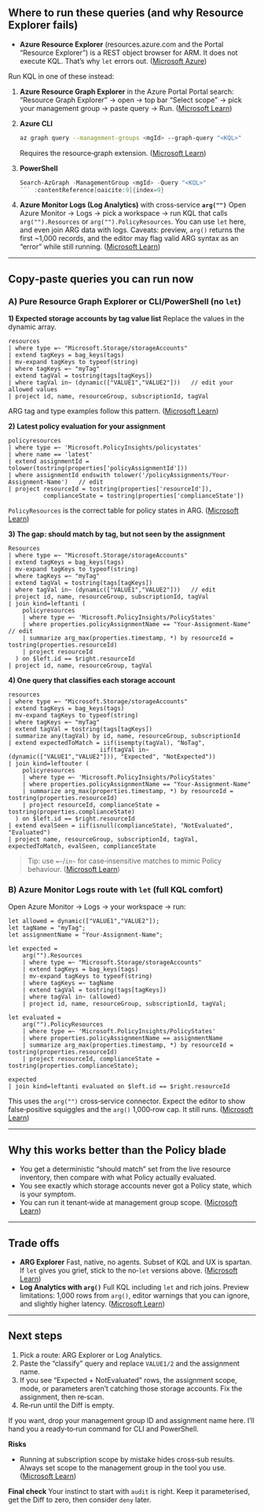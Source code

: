 ## Where to run these queries (and why Resource Explorer fails)

* **Azure Resource Explorer** (resources.azure.com and the Portal “Resource Explorer”) is a REST object browser for ARM. It does not execute KQL. That’s why `let` errors out. ([Microsoft Azure][1])

Run KQL in one of these instead:

1. **Azure Resource Graph Explorer** in the Azure Portal
   Portal search: “Resource Graph Explorer” → open → top bar “Select scope” → pick your management group → paste query → Run. ([Microsoft Learn][3])

2. **Azure CLI**

   ```bash
   az graph query --management-groups <mgId> --graph-query "<KQL>"
   ```

   Requires the resource‑graph extension. ([Microsoft Learn][6])

3. **PowerShell**

   ````powershell
   Search-AzGraph -ManagementGroup <mgId> -Query "<KQL>"
   ``` :contentReference[oaicite:9]{index=9}

   ````

4. **Azure Monitor Logs (Log Analytics)** with cross‑service **`arg("")`**
   Open Azure Monitor → Logs → pick a workspace → run KQL that calls `arg("").Resources` or `arg("").PolicyResources`. You can use `let` here, and even join ARG data with logs. Caveats: preview, `arg()` returns the first \~1,000 records, and the editor may flag valid ARG syntax as an “error” while still running. ([Microsoft Learn][4])

---

## Copy‑paste queries you can run now

### A) Pure Resource Graph Explorer or CLI/PowerShell (no `let`)

**1) Expected storage accounts by tag value list**
Replace the values in the dynamic array.

```kusto
resources
| where type =~ "Microsoft.Storage/storageAccounts"
| extend tagKeys = bag_keys(tags)
| mv-expand tagKeys to typeof(string)
| where tagKeys =~ "myTag"
| extend tagVal = tostring(tags[tagKeys])
| where tagVal in~ (dynamic(["VALUE1","VALUE2"]))   // edit your allowed values
| project id, name, resourceGroup, subscriptionId, tagVal
```

ARG tag and type examples follow this pattern. ([Microsoft Learn][3])

**2) Latest policy evaluation for your assignment**

```kusto
policyresources
| where type =~ 'Microsoft.PolicyInsights/policystates'
| where name == 'latest'
| extend assignmentId = tolower(tostring(properties['policyAssignmentId']))
| where assignmentId endswith tolower('/policyAssignments/Your-Assignment-Name')   // edit
| project resourceId = tostring(properties['resourceId']),
          complianceState = tostring(properties['complianceState'])
```

`PolicyResources` is the correct table for policy states in ARG. ([Microsoft Learn][2])

**3) The gap: should match by tag, but not seen by the assignment**

```kusto
Resources
| where type =~ "Microsoft.Storage/storageAccounts"
| extend tagKeys = bag_keys(tags)
| mv-expand tagKeys to typeof(string)
| where tagKeys =~ "myTag"
| extend tagVal = tostring(tags[tagKeys])
| where tagVal in~ (dynamic(["VALUE1","VALUE2"]))   // edit
| project id, name, resourceGroup, subscriptionId, tagVal
| join kind=leftanti (
    policyresources
    | where type =~ 'Microsoft.PolicyInsights/PolicyStates'
    | where properties.policyAssignmentName == "Your-Assignment-Name"   // edit
    | summarize arg_max(properties.timestamp, *) by resourceId = tostring(properties.resourceId)
    | project resourceId
  ) on $left.id == $right.resourceId
| project id, name, resourceGroup, tagVal
```

**4) One query that classifies each storage account**

```kusto
resources
| where type =~ "Microsoft.Storage/storageAccounts"
| extend tagKeys = bag_keys(tags)
| mv-expand tagKeys to typeof(string)
| where tagKeys =~ "myTag"
| extend tagVal = tostring(tags[tagKeys])
| summarize any(tagVal) by id, name, resourceGroup, subscriptionId
| extend expectedToMatch = iif(isempty(tagVal), "NoTag",
                          iif(tagVal in~ (dynamic(["VALUE1","VALUE2"])), "Expected", "NotExpected"))
| join kind=leftouter (
    policyresources
    | where type =~ 'Microsoft.PolicyInsights/PolicyStates'
    | where properties.policyAssignmentName == "Your-Assignment-Name"
    | summarize arg_max(properties.timestamp, *) by resourceId = tostring(properties.resourceId)
    | project resourceId, complianceState = tostring(properties.complianceState)
  ) on $left.id == $right.resourceId
| extend evalSeen = iif(isnull(complianceState), "NotEvaluated", "Evaluated")
| project name, resourceGroup, subscriptionId, tagVal, expectedToMatch, evalSeen, complianceState
```

> Tip: use `=~`/`in~` for case‑insensitive matches to mimic Policy behaviour. ([Microsoft Learn][3])

### B) Azure Monitor Logs route with `let` (full KQL comfort)

Open Azure Monitor → Logs → your workspace → run:

```kusto
let allowed = dynamic(["VALUE1","VALUE2"]);
let tagName = "myTag";
let assignmentName = "Your-Assignment-Name";

let expected =
    arg("").Resources
    | where type =~ "Microsoft.Storage/storageAccounts"
    | extend tagKeys = bag_keys(tags)
    | mv-expand tagKeys to typeof(string)
    | where tagKeys =~ tagName
    | extend tagVal = tostring(tags[tagKeys])
    | where tagVal in~ (allowed)
    | project id, name, resourceGroup, subscriptionId, tagVal;

let evaluated =
    arg("").PolicyResources
    | where type =~ 'Microsoft.PolicyInsights/PolicyStates'
    | where properties.policyAssignmentName == assignmentName
    | summarize arg_max(properties.timestamp, *) by resourceId = tostring(properties.resourceId)
    | project resourceId, complianceState = tostring(properties.complianceState);

expected
| join kind=leftanti evaluated on $left.id == $right.resourceId
```

This uses the `arg("")` cross‑service connector. Expect the editor to show false‑positive squiggles and the `arg()` 1,000‑row cap. It still runs. ([Microsoft Learn][4])

---

## Why this works better than the Policy blade

* You get a deterministic “should match” set from the live resource inventory, then compare with what Policy actually evaluated.
* You see exactly which storage accounts never got a Policy state, which is your symptom.
* You can run it tenant‑wide at management group scope. ([Microsoft Learn][6])

---

## Trade offs

* **ARG Explorer**
  Fast, native, no agents. Subset of KQL and UX is spartan. If `let` gives you grief, stick to the no‑`let` versions above. ([Microsoft Learn][2])
* **Log Analytics with `arg()`**
  Full KQL including `let` and rich joins. Preview limitations: 1,000 rows from `arg()`, editor warnings that you can ignore, and slightly higher latency. ([Microsoft Learn][4])

---

## Next steps

1. Pick a route: ARG Explorer or Log Analytics.
2. Paste the “classify” query and replace `VALUE1/2` and the assignment name.
3. If you see “Expected + NotEvaluated” rows, the assignment scope, mode, or parameters aren’t catching those storage accounts. Fix the assignment, then re‑scan.
4. Re‑run until the Diff is empty.

If you want, drop your management group ID and assignment name here. I’ll hand you a ready‑to‑run command for CLI and PowerShell.

**Risks**

* Running at subscription scope by mistake hides cross‑sub results. Always set scope to the management group in the tool you use. ([Microsoft Learn][6])

**Final check**
Your instinct to start with `audit` is right. Keep it parameterised, get the Diff to zero, then consider `deny` later.

[1]: https://azure.microsoft.com/en-us/blog/azure-resource-explorer-a-new-tool-to-discover-the-azure-api/?utm_source=chatgpt.com "Azure Resource Explorer: a new tool to discover the ..."
[2]: https://learn.microsoft.com/en-us/azure/governance/resource-graph/concepts/query-language "Understand the query language - Azure Resource Graph | Microsoft Learn"
[3]: https://learn.microsoft.com/en-us/azure/governance/resource-graph/samples/starter?utm_source=chatgpt.com "Starter query samples - Azure Resource Graph"
[4]: https://learn.microsoft.com/en-us/azure/azure-monitor/logs/azure-monitor-data-explorer-proxy "Correlate data in Azure Data Explorer and Azure Resource Graph with data in a Log Analytics workspace - Azure Monitor | Microsoft Learn"
[5]: https://learn.microsoft.com/en-us/cli/azure/graph?view=azure-cli-latest&utm_source=chatgpt.com "az graph"
[6]: https://learn.microsoft.com/en-us/azure/governance/resource-graph/first-query-azurecli?utm_source=chatgpt.com "Quickstart: Run Resource Graph query using Azure CLI"
